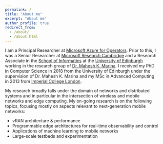 ```yaml
---
permalink: /
title: "About me"
excerpt: "About me"
author_profile: true
redirect_from: 
  - /about/
  - /about.html
---
```



I am a Principal Researcher at [Microsoft Azure for Operators](https://azure.microsoft.com/en-us/industries/telecommunications/). Prior to this, I was a Senior Researcher at [Microsoft Research Cambridge](https://www.microsoft.com/en-us/research/lab/microsoft-research-cambridge/) and a Research Associate in the [School of Informatics](https://www.ed.ac.uk/informatics/) at the [University of Edinburgh](https://www.ed.ac.uk/) working in the research group of [Dr. Mahesh K. Marina](http://homepages.inf.ed.ac.uk/mmarina/index.html). I received my PhD in Computer Science in 2018 from the University of Edinburgh under the supervision of Dr. Mahesh K. Marina and my MSc in Advanced Computing in 2013 from [Imperial College London](https://www.imperial.ac.uk/). 

My research broadly falls under the domain of networks and distributed systems and in particular in the intersection of wireless and mobile networks and edge computing. My on-going research is on the following topics, focusing mostly on aspects relevant to next-generation mobile networks:

* vRAN architecture & performance
* Programmable edge architectures for real-time observability and control
* Applications of machine learning to mobile networks
* Large-scale testbeds and experimentation
